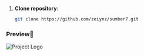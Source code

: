 1. **Clone repository**:
   ```bash
   git clone https://github.com/zeiynz/sumber7.git

### Preview🚀

![Project Logo](/assets/img/preview.png) 